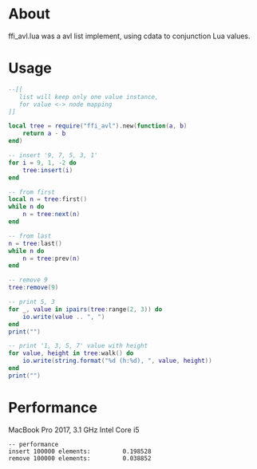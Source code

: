 
# About

ffi_avl.lua was a avl list implement, using cdata to conjunction Lua values.

# Usage

```lua
--[[
   list will keep only one value instance,
   for value <-> node mapping
]]

local tree = require("ffi_avl").new(function(a, b)
    return a - b
end)

-- insert '9, 7, 5, 3, 1'
for i = 9, 1, -2 do
    tree:insert(i)
end

-- from first
local n = tree:first()
while n do
    n = tree:next(n)
end

-- from last
n = tree:last()
while n do
    n = tree:prev(n)
end

-- remove 9
tree:remove(9)

-- print 5, 3
for _, value in ipairs(tree:range(2, 3)) do
    io.write(value .. ", ")
end
print("")

-- print '1, 3, 5, 7' value with height
for value, height in tree:walk() do
    io.write(string.format("%d (h:%d), ", value, height))
end
print("")
```

# Performance

MacBook Pro 2017, 3.1 GHz Intel Core i5

```
-- performance
insert 100000 elements:         0.198528
remove 100000 elements:         0.038852
```